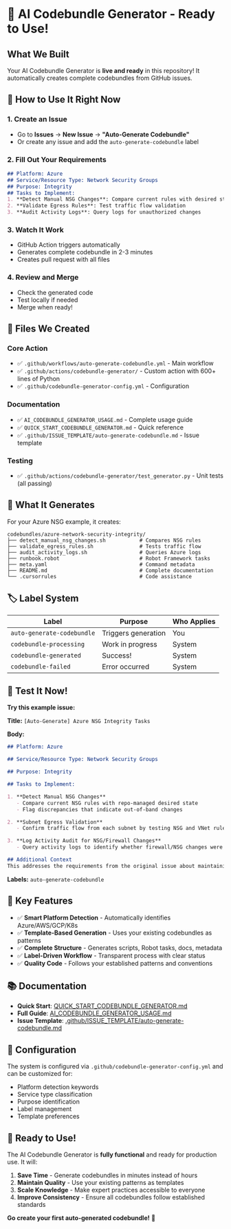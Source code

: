 # 🤖 AI Codebundle Generator - Ready to Use!

## What We Built

Your AI Codebundle Generator is **live and ready** in this repository! It automatically creates complete codebundles from GitHub issues.

## 🚀 How to Use It Right Now

### 1. **Create an Issue**
- Go to **Issues** → **New Issue** → **"Auto-Generate Codebundle"**
- Or create any issue and add the `auto-generate-codebundle` label

### 2. **Fill Out Your Requirements**
```markdown
## Platform: Azure
## Service/Resource Type: Network Security Groups
## Purpose: Integrity
## Tasks to Implement:
1. **Detect Manual NSG Changes**: Compare current rules with desired state
2. **Validate Egress Rules**: Test traffic flow validation
3. **Audit Activity Logs**: Query logs for unauthorized changes
```

### 3. **Watch It Work**
- GitHub Action triggers automatically
- Generates complete codebundle in 2-3 minutes
- Creates pull request with all files

### 4. **Review and Merge**
- Check the generated code
- Test locally if needed
- Merge when ready!

## 📁 Files We Created

### Core Action
- ✅ `.github/workflows/auto-generate-codebundle.yml` - Main workflow
- ✅ `.github/actions/codebundle-generator/` - Custom action with 600+ lines of Python
- ✅ `.github/codebundle-generator-config.yml` - Configuration

### Documentation  
- ✅ `AI_CODEBUNDLE_GENERATOR_USAGE.md` - Complete usage guide
- ✅ `QUICK_START_CODEBUNDLE_GENERATOR.md` - Quick reference
- ✅ `.github/ISSUE_TEMPLATE/auto-generate-codebundle.md` - Issue template

### Testing
- ✅ `.github/actions/codebundle-generator/test_generator.py` - Unit tests (all passing)

## 🎯 What It Generates

For your Azure NSG example, it creates:

```
codebundles/azure-network-security-integrity/
├── detect_manual_nsg_changes.sh           # Compares NSG rules
├── validate_egress_rules.sh               # Tests traffic flow  
├── audit_activity_logs.sh                 # Queries Azure logs
├── runbook.robot                          # Robot Framework tasks
├── meta.yaml                              # Command metadata
├── README.md                              # Complete documentation
└── .cursorrules                           # Code assistance
```

## 🏷️ Label System

| Label | Purpose | Who Applies |
|-------|---------|-------------|
| `auto-generate-codebundle` | Triggers generation | You |
| `codebundle-processing` | Work in progress | System |
| `codebundle-generated` | Success! | System |
| `codebundle-failed` | Error occurred | System |

## 🧪 Test It Now!

**Try this example issue:**

**Title:** `[Auto-Generate] Azure NSG Integrity Tasks`

**Body:**
```markdown
## Platform: Azure

## Service/Resource Type: Network Security Groups

## Purpose: Integrity

## Tasks to Implement:

1. **Detect Manual NSG Changes**
   - Compare current NSG rules with repo-managed desired state
   - Flag discrepancies that indicate out-of-band changes

2. **Subnet Egress Validation**
   - Confirm traffic flow from each subnet by testing NSG and VNet rule enforcement

3. **Log Activity Audit for NSG/Firewall Changes**
   - Query activity logs to identify whether firewall/NSG changes were pushed through CI/CD pipeline vs. manual actors

## Additional Context
This addresses the requirements from the original issue about maintaining NSG integrity and detecting unauthorized changes.
```

**Labels:** `auto-generate-codebundle`

## 🎉 Key Features

- ✅ **Smart Platform Detection** - Automatically identifies Azure/AWS/GCP/K8s
- ✅ **Template-Based Generation** - Uses your existing codebundles as patterns
- ✅ **Complete Structure** - Generates scripts, Robot tasks, docs, metadata
- ✅ **Label-Driven Workflow** - Transparent process with clear status
- ✅ **Quality Code** - Follows your established patterns and conventions

## 📚 Documentation

- **Quick Start**: [QUICK_START_CODEBUNDLE_GENERATOR.md](QUICK_START_CODEBUNDLE_GENERATOR.md)
- **Full Guide**: [AI_CODEBUNDLE_GENERATOR_USAGE.md](AI_CODEBUNDLE_GENERATOR_USAGE.md)
- **Issue Template**: [.github/ISSUE_TEMPLATE/auto-generate-codebundle.md](.github/ISSUE_TEMPLATE/auto-generate-codebundle.md)

## 🔧 Configuration

The system is configured via `.github/codebundle-generator-config.yml` and can be customized for:
- Platform detection keywords
- Service type classification  
- Purpose identification
- Label management
- Template preferences

## 🚀 Ready to Use!

The AI Codebundle Generator is **fully functional** and ready for production use. It will:

1. **Save Time** - Generate codebundles in minutes instead of hours
2. **Maintain Quality** - Use your existing patterns as templates
3. **Scale Knowledge** - Make expert practices accessible to everyone
4. **Improve Consistency** - Ensure all codebundles follow established standards

**Go create your first auto-generated codebundle!** 🎉
